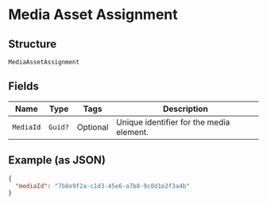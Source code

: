
# Media Asset Assignment

## Structure

`MediaAssetAssignment`

## Fields

| Name | Type | Tags | Description |
|  --- | --- | --- | --- |
| `MediaId` | `Guid?` | Optional | Unique identifier for the media element. |

## Example (as JSON)

```json
{
  "mediaId": "7b8e9f2a-c1d3-45e6-a7b8-9c0d1e2f3a4b"
}
```

